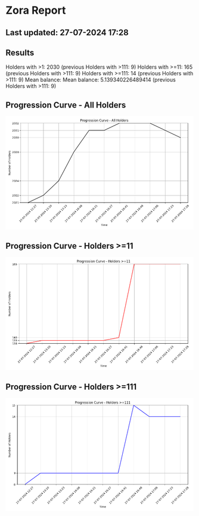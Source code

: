 # Zora Report
## Last updated: 27-07-2024 17:28
## Results
Holders with >1: 2030 (previous Holders with >111: 9)
Holders with >=11: 165 (previous Holders with >111: 9)
Holders with >=111: 14 (previous Holders with >111: 9)
Mean balance: Mean balance: 5.139340226489414 (previous Holders with >111: 9)
## Progression Curve - All Holders
![Progression Curve - All Holders](progression_curve_all.png)
## Progression Curve - Holders >=11
![Progression Curve - Holders >=11](progression_curve_gt_11.png)
## Progression Curve - Holders >=111
![Progression Curve - Holders >=111](progression_curve_gt_111.png)
